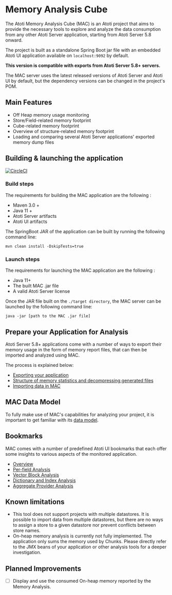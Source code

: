 # Memory Analysis Cube

The Atoti Memory Analysis Cube (MAC) is an Atoti project that aims to provide
the necessary tools to explore and analyze the data consumption from any other
Atoti Server application, starting from Atoti Server 5.8 onward.

The project is built as a standalone Spring Boot jar file with an embedded
Atoti UI application available on `localhost:9092` by default.

**This version is compatible with exports from Atoti Server 5.8+ servers.**

The MAC server uses the latest released versions of Atoti Server and Atoti UI by default,
but the dependency versions can be changed in the project's POM.

## Main Features

* Off Heap memory usage monitoring 
* Store/Field-related memory footprint
* Cube-related memory footprint
* Overview of structure-related memory footprint
* Loading and comparing several Atoti Server applications' exported memory
  dump files

## Building & launching the application

[![CircleCI](https://dl.circleci.com/status-badge/img/gh/activeviam/mac/tree/main.svg?style=svg)](https://dl.circleci.com/status-badge/redirect/gh/activeviam/mac/tree/main)

### Build steps
The requirements for building the MAC application are the following : 
  - Maven 3.0 +
  - Java 11 +
  - Atoti Server artifacts
  - Atoti UI artifacts

The SpringBoot JAR of the application can be built by running the following command line:

```
mvn clean install -DskipTests=true
```

### Launch steps

The requirements for launching the MAC application are the following :
  - Java 11+
  - The built MAC .jar file
  - A valid Atoti Server license

Once the JAR file built on the `./target directory`, the MAC server can be launched by the following command line:

```
java -jar [path to the MAC .jar file]
```

## Prepare your Application for Analysis

Atoti Server 5.8+ applications come with a number of ways to export their memory
usage in the form of memory report files, that can then be imported and analyzed
using MAC.

The process is explained below:

* [Exporting your application](docs/setting_up/exporting.md)
* [Structure of memory statistics and decompressing generated
  files](docs/setting_up/statistics.md)
* [Importing data in MAC](docs/setting_up/importing.md)

## MAC Data Model

To fully make use of MAC's capabilities for analyzing your project, it is
important to get familiar with its [data model](docs/data_model.md).

## Bookmarks

MAC comes with a number of predefined Atoti UI bookmarks that each offer some insights to
various aspects of the monitored application.

* [Overview](docs/bookmarks/overview.md)
* [Per-field Analysis](docs/bookmarks/fields.md)
* [Vector Block Analysis](docs/bookmarks/vectors.md)
* [Dictionary and Index
  Analysis](docs/bookmarks/dictionaries_indexes.md)
* [Aggregate Provider Analysis](docs/bookmarks/aggregate_providers.md)

## Known limitations

* This tool does not support projects with multiple datastores. It is possible
  to import data from multiple datastores, but there are no ways to assign a
  store to a given datastore nor prevent conflicts between store names.
* On-heap memory analysis is currently not fully implemented. The application
  only sums the memory used by Chunks. Please directly refer to the JMX beans of
  your application or other analysis tools for a deeper investigation.

## Planned Improvements

- [ ] Display and use the consumed On-heap memory reported by the Memory
  Analysis.
